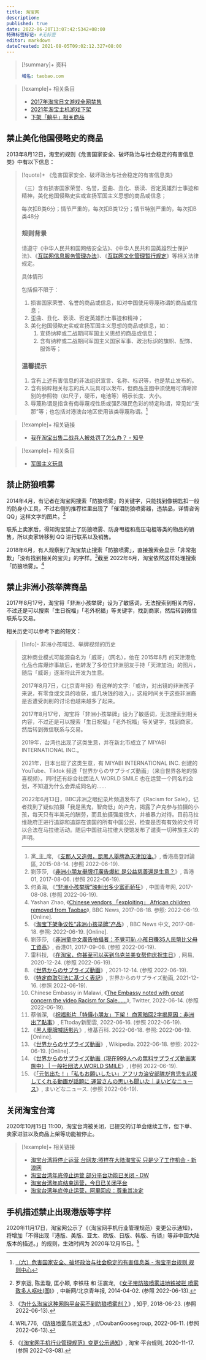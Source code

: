 ```yaml
---
title: 淘宝网
description:
published: true
date: 2022-06-20T13:07:42:5342+08:00
特殊标签标记: #无标签
editor: markdown
dateCreated: 2021-08-05T09:02:12.327+08:00
---
```


> [!summary]+ 资料
>
> ```YAML
> 域名: taobao.com
> ```

> [!example]+ 相关条目
>
> +   [2017年淘宝日文游戏全网禁售](/blocklist/2017年淘宝日文游戏全网禁售.md)
> +   [2021年淘宝主机游戏下架](/unclear/2021年淘宝主机游戏下架.md)
> +   [下架「躺平」相关商品](/activities/躺平.md)

## 禁止美化他国侵略史的商品

2013年8月12日，淘宝的规则《危害国家安全、破坏政治与社会稳定的有害信息类》中有以下信息：

> [!quote]+ 《危害国家安全、破坏政治与社会稳定的有害信息类》
>
> （三）含有损害国家荣誉、名誉，歪曲、丑化、亵渎、否定英雄烈士事迹和精神，美化他国侵略史实或宣扬军国主义思想的商品或信息；
>
> 每次扣B类6分；情节严重的，每次扣B类12分；情节特别严重的，每次扣B类48分
>
> ### 规则背景
>
> 请遵守《中华人民共和国网络安全法》、《中华人民共和国英雄烈士保护法》、《[互联网信息服务管理办法](/rule/国务院/互联网信息服务管理办法.md)》、《[互联网文化管理暂行规定](/rule/文化部/互联网文化管理暂行规定.md)》等相关法律规定。
>
> 具体情形
>
> 包括但不限于：
>
> 1.  损害国家荣誉、名誉的商品或信息，如对中国使用辱蔑称谓的商品或信息；
> 2.  歪曲、丑化、亵渎、否定英雄烈士事迹和精神；
> 3.  美化他国侵略史实或宣扬军国主义思想的商品或信息，如：
>     1.  宣扬纳粹或二战期间军国主义思想的商品或信息；
>     2.  含有纳粹或二战期间军国主义国家军事、政治标识的旗帜、配饰、服饰等；
>
> ### 温馨提示
>
> 1.  含有上述有害信息的非法组织宣言、名称、标识等，也是禁止发布的。
> 2.  含有纳粹相关标志的兵人玩具可以发布，但商品主图中须使用可清晰辨别的参照物（如尺子，硬币，电池等）明示长度、大小。
> 3.  辱蔑称谓是指含有侮辱蔑视性质或强烈殖民色彩的特定称谓，常见如“支那”等；也包括对港澳台地区使用该类辱蔑称谓。[^r06_1]

[^r06_1]: [（六）危害国家安全、破坏政治与社会稳定的有害信息类 - 淘宝平台规则 规则中心](https://rulechannel.taobao.com/?ype=detail&ruleId=88&cId=89&type=detail#/rule/detail?ruleId=88&cId=89)

> [!example]+ 相关链接
>
> +   [我在淘宝出售二战兵人被处罚了怎么办？ - 知乎](https://archive.is/V8oxw "https://www.zhihu.com/question/388469436")

> [!example]+ 相关条目
>
> +   [军国主义玩具](/blocklist/军国主义商品.md)

## 禁止防狼喷雾

2014年4月，有记者在淘宝网搜索「防狼喷雾」的关键字，只能找到像钥匙扣一般的防身小工具，不过右侧的推荐栏里出现了「催泪防狼喷雾器，违禁品，详情咨询 QQ」这样文字的图片。[^6018666]

联系上卖家后，得知淘宝禁止了防狼喷雾、防身甩棍和高压电棍等类的物品的销售，所以卖家转移到 QQ 进行联系以及销售。

[^6018666]: 罗京运, 陈孟璇, 匡小颖, 李铁柱 和 汪震龙, 《[女子带防狼喷雾进地铁被拦 喷雾致多人呕吐(图)](https://web.archive.org/web/20220613040050/https://www.chinanews.com.cn/sh/2014/04-02/6018666.shtml)》, 中新网/北京青年报, 2014-04-02. (参照 2022-06-13).

2018年6月，有人观察到了淘宝禁止搜索「防狼喷雾」，直接搜索会显示「非常抱歉」「没有找到相关的宝贝」的字样。[^282179485]截至 2022年6月，淘宝依然这样处理搜索「防狼喷雾」。[^v9dchu]

[^282179485]: 《[为什么淘宝这种网购平台买不到防狼喷雾剂？](https://web.archive.org/web/20220613011315/https://www.zhihu.com/question/282179485)》, 知乎, 2018-06-23. (参照 2022-06-13).

[^v9dchu]: WRL776, 《[防狼喷雾与听话水](https://web.archive.org/web/20220611052917/https://www.reddit.com/r/DoubanGoosegroup/comments/v9dchu/防狼喷雾与听话水/)》, r/DoubanGoosegroup, 2022-06-11. (参照 2022-06-13).

## 禁止非洲小孩举牌商品

2017年8月17号，淘宝将「非洲小孩举牌」设为了敏感词，无法搜索到相关内容，不过还是可以搜索「生日祝福」「老外祝福」等关键字，找到商家，然后转到微信联系与交易。

相关历史可以参考下面的短文：

> [!info]- 非洲小孩喊话、举牌视频的历史
>
> 这种商业模式可能源自名为「威哥」（网名），他在 2015年8月 的天津港危化品仓库爆炸事故后，他转发了多位位非洲朋友手持「天津加油」的图片，随后「威哥」逐渐将此开发为生意。
>
> 2017年8月7日，《北京青年报》有这样的文字:「或许，对出镜的非洲孩子来说，有零食或文具的收获，或几块钱的收入」，这段时间关于这些非洲裔是否遭受剥削的讨论也越来越多了起来。
>
> 2017年8月17号，淘宝将「非洲小孩举牌」设为了敏感词，无法搜索到相关内容，不过还是可以搜索「生日祝福」「老外祝福」等关键字，找到商家，然后转到微信联系与交易。
>
> 2019年，台湾也出现了这类生意，并在新北市成立了 MIYABI INTERNATIONAL INC.。
>
> 2021年，日本出现了这类生意，有 MIYABI INTERNATIONAL INC. 创建的 YouTube、Tiktok 频道「世界からのサプライズ動画」（来自世界各地的惊喜视频）。同时还有综合社团法人 WORLD SMILE 也在运营一个同名的企划，不知道为什么会弄成同名的……
>
> 2022年6月13日，BBC非洲之眼纪录片频道发布了《Racism for Sale》，记者找到了疑似拍摄「我是黑鬼，智商低」的卢克，揭露了卢克参与拍摄的小孩，每天只有半美元的酬劳，而且拍摄强度很大，并被暴力对待。目前马拉维政府正进行追踪和追踪在该国的所有中国公民，检查是否有有效的文件可以合法在马拉维活动。随后中国驻马拉维大使馆发布了谴责一切种族主义的声明。
>
> ---
>
> 1.  黨\_主\_席, 《[支那人又造假，昆黑人舉牌為天津加油。](https://forum.hkgolden.com/thread/5993452/page/1)》, 香港高登討論區, 2015-08-14. (参照 2022-06-19).
> 2.  劉莎莎, 《[非洲小朋友舉牌打廣告爆紅 是公益慈善還是生意？](https://www.hk01.com/中國/110140/非洲小朋友舉牌打廣告爆紅-是公益慈善還是生意)》, 香港01, 2017-08-06. (参照 2022-06-19).
> 3.  何勇海, 《[“非洲小孩举牌”映射出多少富而骄狂](http://pinglun.youth.cn/wztt/201708/t20170808_10466078.htm)》, 中国青年网, 2017-08-08. (参照 2022-06-19).
> 4.  Yashan Zhao, 《[Chinese vendors 「exploiting」 African children removed from Taobao](https://www.bbc.com/news/world-asia-china-40958209)》, BBC News, 2017-08-18. 参照: 2022-06-19. [Online].
> 5.  《[淘宝下架争议性“非洲小孩举牌”产品](http://www.bbc.com/zhongwen/simp/chinese-news-40971355)》, BBC News 中文, 2017-08-18. 参照: 2022-06-19. [Online].
> 6.  劉莎莎, 《[非洲童中文廣告拍攝者：不覺可恥 小孩日賺35人民幣比父母工資高](https://www.hk01.com/中國/117724/非洲童中文廣告拍攝者-不覺可恥-小孩日賺35人民幣比父母工資高)》, 香港01, 2017-09-08. (参照 2022-06-19).
> 7.  雷科技, 《[在淘宝，你甚至可以买到乌克兰美女帮你庆祝生日](https://www.163.com/dy/article/FUIR0P4E051100B9.html)》, 网易, 2020-12-24. (参照 2022-06-19).
> 8.  《[世界からのサプライズ動画](https://messagevideo.miyabi-international.com/)》, 2021-12-14. (参照 2022-06-19).
> 9.  《[特定商取引法に基づく表記](https://messagevideo.miyabi-international.com/law/)》, 世界からのサプライズ動画, 2021-12-16. (参照 2022-06-19).
> 10. Chinese Embassy in Malawi, 《[The Embassy noted with great concern the video Racism for Sale……](https://twitter.com/ChinaEmbassy_MW/status/1536424718294827009)》, Twitter, 2022-06-14. (参照 2022-06-19).
> 11. 蔡儀潔, 《[祝福影片「特價小朋友」下架！ 商家暗回2字揭原因：非洲出了點事](https://www.ettoday.net/news/20220616/2274357.htm)》, ETtoday新聞雲, 2022-06-16. (参照 2022-06-19).
> 12. 《[黑人舉牌喊話影片](https://zh.wikipedia.org/w/index.php?title=黑人舉牌喊話影片&oldid=72216702)》, 维基百科. 2022-06-18. 参照: 2022-06-19. [Online].
> 13. 《[世界からのサプライズ動画](https://ja.wikipedia.org/w/index.php?title=世界からのサプライズ動画&oldid=90074613)》, Wikipedia. 2022-06-18. 参照: 2022-06-19. [Online].
> 14. 《[世界からのサプライズ動画（現在999人への無料サプライズ動画実施中） | 一般社団法人WORLD SMILE](https://world-smile.com/)》, (参照 2022-06-19).
> 15. 《[「元気出た！」「私もお願いしたい」アフリカ治安部隊が育児を応援してくれる動画が話題に 運営さんの思いも聞いた｜まいどなニュース](https://maidonanews.jp/article/14560874)》, まいどなニュース. (参照 2022-06-19).

## 关闭淘宝台湾

2020年10月15日 11:00，淘宝台湾被关闭，已提交的订单会继续工作，但下单、卖家进驻以及商品上架等功能被停止。

> [!example]+ 相关链接
>
> +   [淘宝台湾将停止运营 台网友:照样在大陆淘宝买 只是少了工作机会 - 新浪网](https://archive.is/xgErI "https://finance.sina.com.cn/tech/2020-10-15/doc-iiznctkc5697616.shtml")
> +   [淘宝台湾年底停止运营 部分平台功能已关闭 - DW](https://web.archive.org/web/20210915004530/https://www.dw.com/zh/淘宝台湾年底停止运营-部分平台功能已关闭/a-55288447)
> +   [淘宝台湾年底结束运营，今日已关闭平台](https://web.archive.org/web/20210122004701/https://cn.engadget.com/taobao-taiwan-closure-074039132.html)
> +   [淘宝台湾年底停止运营，阿里回应：尊重其决定](https://archive.is/9dj0t "https://www.guancha.cn/ChanJing/2020_10_15_568195.shtml")

## 手机描述禁止出现港版等字样

2020年11月17日，淘宝网公示了《〈淘宝网手机行业管理规范〉变更公示通知》，将增加「不得出现『港版、美版、亚太、欧版、日版、韩版、有锁』等非中国大陆版本的描述。」的规则，生效时间为 2020年12月15日。[^81]

[^81]: 《[《淘宝网手机行业管理规范》变更公示通知](https://rulechannel.taobao.com/?type=detail&ruleId=11003244&cId=81#/rule/detail?ruleId=11003244&cId=81)》, 淘宝·平台规则, 2020-11-17. (参照 2022-03-08).
